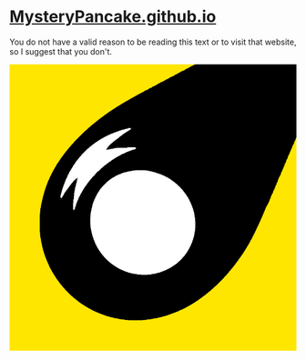 # [MysteryPancake.github.io](https://mysterypancake.github.io)
You do not have a valid reason to be reading this text or to visit that website, so I suggest that you don't.

![Icon](icon.png?raw=true)

